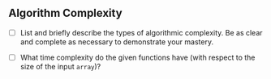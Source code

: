 ## Algorithm Complexity
* [ ] List and briefly describe the types of algorithmic complexity. Be as clear and complete as necessary to demonstrate your mastery.
* [ ] What time complexity do the given functions have (with respect to the size of the input `array`)?

